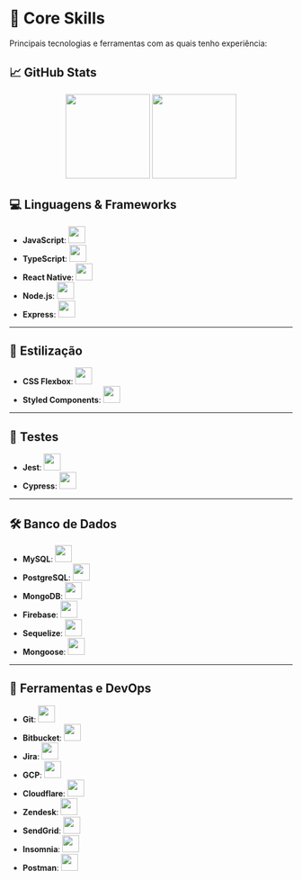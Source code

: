 # 🚀 Core Skills

Principais tecnologias e ferramentas com as quais tenho experiência:

## 📈 GitHub Stats

<div align="center">

  <img src="https://github-readme-stats.vercel.app/api?username=rn-prdsj&show_icons=true&theme=transparent&hide_border=true&hide_title=true&include_all_commits=true&count_private=true" height="150" />

  <img src="https://github-readme-stats.vercel.app/api/top-langs/?username=rn-prdsj&layout=compact&hide_border=true&theme=transparent&border_radius=10&hide_title=true" height="150" />

</div>

## 💻 Linguagens & Frameworks

- **JavaScript**: <img src="https://cdn.jsdelivr.net/gh/devicons/devicon/icons/javascript/javascript-original.svg" height="30"/>
- **TypeScript**: <img src="https://cdn.jsdelivr.net/gh/devicons/devicon/icons/typescript/typescript-original.svg" height="30"/>
- **React Native**: <img src="https://cdn.jsdelivr.net/gh/devicons/devicon/icons/react/react-original.svg" height="30"/>
- **Node.js**: <img src="https://cdn.jsdelivr.net/gh/devicons/devicon/icons/nodejs/nodejs-original.svg" height="30"/>
- **Express**: <img src="https://cdn.jsdelivr.net/gh/devicons/devicon/icons/express/express-original.svg" height="30"/>

---

## 🎨 Estilização

- **CSS Flexbox**: <img src="https://cdn.jsdelivr.net/gh/devicons/devicon/icons/css3/css3-original.svg" height="30"/>
- **Styled Components**: <img src="https://raw.githubusercontent.com/styled-components/brand/master/styled-components.png" height="30"/>

---

## 🧪 Testes

- **Jest**: <img src="https://cdn.jsdelivr.net/gh/devicons/devicon/icons/jest/jest-plain.svg" height="30"/>
- **Cypress**: <img src="https://avatars.githubusercontent.com/u/8908513?s=200&v=4" height="30"/>

---

## 🛠️ Banco de Dados

- **MySQL**: <img src="https://cdn.jsdelivr.net/gh/devicons/devicon/icons/mysql/mysql-original.svg" height="30"/>
- **PostgreSQL**: <img src="https://cdn.jsdelivr.net/gh/devicons/devicon/icons/postgresql/postgresql-original.svg" height="30"/>
- **MongoDB**: <img src="https://cdn.jsdelivr.net/gh/devicons/devicon/icons/mongodb/mongodb-original.svg" height="30"/>
- **Firebase**: <img src="https://cdn.jsdelivr.net/gh/devicons/devicon/icons/firebase/firebase-plain.svg" height="30"/>
- **Sequelize**: <img src="https://cdn.jsdelivr.net/gh/devicons/devicon/icons/sequelize/sequelize-original.svg" height="30"/>
- **Mongoose**: <img src="https://avatars.githubusercontent.com/u/7552965?s=200&v=4" height="30"/>

---

## 🔧 Ferramentas e DevOps

- **Git**: <img src="https://cdn.jsdelivr.net/gh/devicons/devicon/icons/git/git-original.svg" height="30"/>
- **Bitbucket**: <img src="https://cdn.jsdelivr.net/gh/devicons/devicon/icons/bitbucket/bitbucket-original.svg" height="30"/>
- **Jira**: <img src="https://cdn.jsdelivr.net/gh/devicons/devicon/icons/jira/jira-original.svg" height="30"/>
- **GCP**: <img src="https://cdn.jsdelivr.net/gh/devicons/devicon/icons/googlecloud/googlecloud-original.svg" height="30"/>
- **Cloudflare**: <img src="https://www.vectorlogo.zone/logos/cloudflare/cloudflare-icon.svg" height="30"/>
- **Zendesk**: <img src="https://cdn.simpleicons.org/zendesk/03363D" height="30"/>
- **SendGrid**: <img src="https://www.vectorlogo.zone/logos/sendgrid/sendgrid-icon.svg" height="30"/>
- **Insomnia**: <img src="https://cdn.jsdelivr.net/gh/devicons/devicon/icons/insomnia/insomnia-original.svg" height="30"/>
- **Postman**: <img src="https://www.vectorlogo.zone/logos/getpostman/getpostman-icon.svg" height="30"/>
